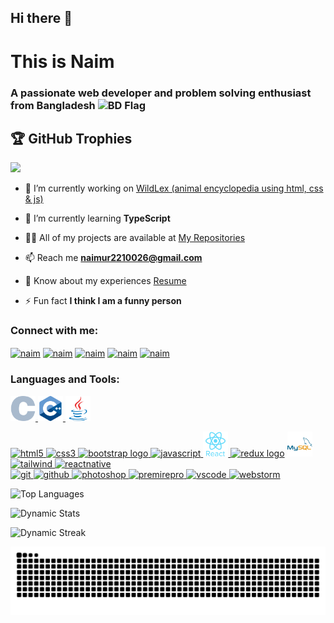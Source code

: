 ## Hi there 👋

<h1 align="left">This is Naim</h1>
<h3 align="left">A passionate web developer and problem solving enthusiast from Bangladesh <img src="https://cdn.pixabay.com/animation/2022/08/01/03/43/03-43-08-674_512.gif" width="30" alt="BD Flag"></h3>

<!--<p align="left"> <img src="https://komarev.com/ghpvc/?username=Naim-ECE&label=Profile%20views&color=0e75b6&style=flat" alt="naim" /> </p> -->

## 🏆 GitHub Trophies

![](https://github-profile-trophy.vercel.app/?username=Naim-ECE&theme=gruvbox&no-frame=false&no-bg=true&margin-w=4)

- 🔭 I’m currently working on [WildLex (animal encyclopedia using html, css & js)](https://naim-ece.github.io/Software-Development-Project-I/index.html)

- 🌱 I’m currently learning **TypeScript**

- 👨‍💻 All of my projects are available at [My Repositories](https://github.com/Naim-ECE?tab=repositories)

<!--- 💬 Ask me about **C/C++ & frontend development** -->

- 📫 Reach me **naimur2210026@gmail.com**

- 📄 Know about my experiences [Resume](https://drive.google.com/file/d/1IaIsEEwelJzKPCx0ERpkCejXUeAlOes7/view?usp=sharing)

- ⚡ Fun fact **I think I am a funny person**

<h3 align="left">Connect with me:</h3>
<p align="left">
<a href="https://www.linkedin.com/in/md-naimur-rahman-naim-6686b532b?utm_source=share&utm_campaign=share_via&utm_content=profile&utm_medium=android_app" target="_blank"><img align="center" src="https://cdn.jsdelivr.net/gh/devicons/devicon/icons/linkedin/linkedin-original.svg" alt="naim" height="30" width="40" /></a>
<a href="https://www.facebook.com/md.naimur.rahman.28514335272420" target="_blank"><img align="center" src="https://raw.githubusercontent.com/rahuldkjain/github-profile-readme-generator/master/src/images/icons/Social/facebook.svg" alt="naim" height="30" width="40" /></a>
<a href="https://www.hackerrank.com/profile/naimur2210026" target="_blank"><img align="center" src="https://raw.githubusercontent.com/rahuldkjain/github-profile-readme-generator/master/src/images/icons/Social/hackerrank.svg" alt="naim" height="30" width="40" /></a>
<a href="https://codeforces.com/profile/Naimur_Rahman_Naim" target="_blank"><img align="center" src="https://raw.githubusercontent.com/rahuldkjain/github-profile-readme-generator/master/src/images/icons/Social/codeforces.svg" alt="naim" height="30" width="40" /></a>
<a href="https://leetcode.com/u/y9HXRRQL3x/" target="_blank"><img align="center" src="https://raw.githubusercontent.com/rahuldkjain/github-profile-readme-generator/master/src/images/icons/Social/leet-code.svg" alt="naim" height="30" width="40" /></a>
</p>

<h3 align="left">Languages and Tools:</h3>
<p align="left">
<a href="https://www.cprogramming.com/" target="_blank" rel="noreferrer"> <img src="https://raw.githubusercontent.com/devicons/devicon/master/icons/c/c-original.svg" alt="c" width="40" height="40"/> </a>
<a href="https://www.w3schools.com/cpp/" target="_blank" rel="noreferrer"> <img src="https://raw.githubusercontent.com/devicons/devicon/master/icons/cplusplus/cplusplus-original.svg" alt="cplusplus" width="40" height="40"/> </a>
<a href="https://www.java.com" target="_blank" rel="noreferrer"> <img src="https://raw.githubusercontent.com/devicons/devicon/master/icons/java/java-original.svg" alt="java" width="40" height="40"/> </a>

<a href="https://www.w3.org/html/" target="_blank" rel="noreferrer"> <img src="https://cdn.jsdelivr.net/gh/devicons/devicon/icons/html5/html5-original.svg" alt="html5" width="40" height="40"/> </a>
<a href="https://www.w3schools.com/css/" target="_blank" rel="noreferrer"> <img src="https://cdn.jsdelivr.net/gh/devicons/devicon/icons/css3/css3-original.svg" alt="css3" width="40" height="40"/> </a>
<a href="https://getbootstrap.com" target="_blank" rel="noreferrer"> <img src="https://cdn.jsdelivr.net/gh/devicons/devicon/icons/bootstrap/bootstrap-original.svg" width="40" height="40" alt="bootstrap logo"  /> </a>
<a href="https://developer.mozilla.org/en-US/docs/Web/JavaScript" target="_blank" rel="noreferrer"> <img src="https://skillicons.dev/icons?i=js" alt="javascript" width="40" height="40"/> </a>
<a href="https://reactjs.org/" target="_blank" rel="noreferrer"> <img src="https://raw.githubusercontent.com/devicons/devicon/master/icons/react/react-original-wordmark.svg" alt="react" width="40" height="40"/> </a>
<a href="https://redux.js.org/" target="_blank" rel="noreferrer"><img src="https://cdn.simpleicons.org/redux/764ABC" height="40" alt="redux logo" /></a>
<a href="https://www.mysql.com/" target="_blank" rel="noreferrer"> <img src="https://raw.githubusercontent.com/devicons/devicon/master/icons/mysql/mysql-original-wordmark.svg" alt="mysql" width="40" height="40"/> </a>
<a href="https://tailwindcss.com/" target="_blank" rel="noreferrer"> <img src="https://www.vectorlogo.zone/logos/tailwindcss/tailwindcss-icon.svg" alt="tailwind" width="40" height="40"/> </a> 
<a href="https://reactnative.dev/" target="_blank" rel="noreferrer"> <img src="https://reactnative.dev/img/header_logo.svg" alt="reactnative" width="40" height="40"/> </a>
<br />
<a href="https://git-scm.com/" target="_blank" rel="noreferrer"> <img src="https://www.vectorlogo.zone/logos/git-scm/git-scm-icon.svg" alt="git" width="40" height="40"/> </a>
<a href="https://github.com/" target="_blank" rel="noreferrer"> <img src="https://skillicons.dev/icons?i=github" alt="github" width="40" height="40"/> </a>
<a href="https://www.photoshop.com/en" target="_blank" rel="noreferrer"> <img src="https://skillicons.dev/icons?i=ps" alt="photoshop" width="40" height="40"/> </a>
<a href="https://www.adobe.com/products/premiere.html" target="_blank" rel="noreferrer"> <img src="https://skillicons.dev/icons?i=pr" alt="premirepro" width="40" height="40"/> </a>
<a href="https://code.visualstudio.com/" target="_blank" rel="noreferrer"> <img src="https://skillicons.dev/icons?i=vscode" alt="vscode" width="40" height="40"/> </a>
<a href="https://www.jetbrains.com/webstorm/" target="_blank" rel="noreferrer"> <img src="https://cdn.jsdelivr.net/gh/devicons/devicon/icons/webstorm/webstorm-original.svg" alt="webstorm" width="40" height="40"/> </a>
</p>


<p align="left">
    <picture>
    <source media="(prefers-color-scheme: dark)" srcset="https://github-readme-stats.vercel.app/api/top-langs?username=Naim-ECE&theme=dark&locale=en&layout=compact&cache_seconds=86400&random=20240601">
    <source media="(prefers-color-scheme: light)" srcset="https://github-readme-stats.vercel.app/api/top-langs?username=Naim-ECE&theme=default&locale=en&layout=compact&cache_seconds=86400&random=20240601">
    <img src="https://github-readme-stats.vercel.app/api/top-langs?username=Naim-ECE&theme=transparent&locale=en&layout=compact&cache_seconds=86400&random=20240601" alt="Top Languages" height="200" />
  </picture>
</p>
<p align="left">
    <picture>
    <source media="(prefers-color-scheme: dark)" srcset="https://github-readme-stats.vercel.app/api?username=Naim-ECE&theme=dark&show_icons=true&cache_seconds=86400&random=20240601">
    <source media="(prefers-color-scheme: light)" srcset="https://github-readme-stats.vercel.app/api?username=Naim-ECE&theme=default&show_icons=true&cache_seconds=86400&random=20240601">
    <img src="https://github-readme-stats.vercel.app/api?username=Naim-ECE&theme=transparent&show_icons=true&cache_seconds=86400&random=20240601" alt="Dynamic Stats">
  </picture>
</p>
<p align="left">
    <picture>
    <source media="(prefers-color-scheme: dark)" srcset="https://github-readme-streak-stats.herokuapp.com/?user=Naim-ECE&theme=dark&cache_seconds=86400&random=20240601">
    <source media="(prefers-color-scheme: light)" srcset="https://github-readme-streak-stats.herokuapp.com/?user=Naim-ECE&theme=light&cache_seconds=86400&random=20240601">
    <img src="https://github-readme-streak-stats.herokuapp.com/?user=Naim-ECE&theme=transparent&cache_seconds=86400&random=20240601" alt="Dynamic Streak">
  </picture>
</p>

<picture>
  <source media="(prefers-color-scheme: dark)" srcset="https://github.com/Naim-ECE/overview_helper_contributions/blob/main/github-snake-dark.svg" />
  <source media="(prefers-color-scheme: light)" srcset="https://github.com/Naim-ECE/overview_helper_contributions/blob/main/github-snake.svg" />
  <img alt="github-snake" src="https://github.com/Naim-ECE/overview_helper_contributions/blob/main/github-snake.svg" />
</picture>

<!--<picture>
  <source media="(prefers-color-scheme: dark)" srcset="https://raw.githubusercontent.com/Naim-ECE/Naim-ECE/output/pacman-contribution-graph-dark.svg">
  <source media="(prefers-color-scheme: light)" srcset="https://raw.githubusercontent.com/Naim-ECE/Naim-ECE/output/pacman-contribution-graph.svg">
  <img alt="pacman contribution graph" src="https://raw.githubusercontent.com/Naim-ECE/Naim-ECE/output/pacman-contribution-graph.svg">
</picture>
-->

<!-- pacman-contribution-graph-dark.svg -->
<!--
<div align="center">
  <img src="https://github-readme-stats.vercel.app/api?username=Naim-ECE&hide_title=false&hide_rank=false&show_icons=true&include_all_commits=true&count_private=true&disable_animations=false&theme=dracula&locale=en&hide_border=false" height="150" alt="stats graph"  />
  <img src="https://github-readme-stats.vercel.app/api/top-langs?username=Naim-ECE&locale=en&hide_title=false&layout=compact&card_width=320&langs_count=5&theme=dracula&hide_border=false" height="150" alt="languages graph"  />
</div>

###

<img align="right" height="150" src="https://i.imgflip.com/65efzo.gif"  />

###

<div align="left">
  <img src="https://cdn.jsdelivr.net/gh/devicons/devicon/icons/javascript/javascript-original.svg" height="30" alt="javascript logo"  />
  <img width="12" />
  <img src="https://cdn.jsdelivr.net/gh/devicons/devicon/icons/typescript/typescript-original.svg" height="30" alt="typescript logo"  />
  <img width="12" />
  <img src="https://cdn.jsdelivr.net/gh/devicons/devicon/icons/react/react-original.svg" height="30" alt="react logo"  />
  <img width="12" />
  <img src="https://cdn.jsdelivr.net/gh/devicons/devicon/icons/html5/html5-original.svg" height="30" alt="html5 logo"  />
  <img width="12" />
  <img src="https://cdn.jsdelivr.net/gh/devicons/devicon/icons/css3/css3-original.svg" height="30" alt="css3 logo"  />
  <img width="12" />
  <img src="https://cdn.jsdelivr.net/gh/devicons/devicon/icons/python/python-original.svg" height="30" alt="python logo"  />
  <img width="12" />
  <img src="https://cdn.jsdelivr.net/gh/devicons/devicon/icons/csharp/csharp-original.svg" height="30" alt="csharp logo"  />
</div>

###

<div align="left">
  <img src="https://img.shields.io/static/v1?message=Youtube&logo=youtube&label=&color=FF0000&logoColor=white&labelColor=&style=for-the-badge" height="35" alt="youtube logo"  />
  <img src="https://img.shields.io/static/v1?message=Instagram&logo=instagram&label=&color=E4405F&logoColor=white&labelColor=&style=for-the-badge" height="35" alt="instagram logo"  />
  <img src="https://img.shields.io/static/v1?message=Twitch&logo=twitch&label=&color=9146FF&logoColor=white&labelColor=&style=for-the-badge" height="35" alt="twitch logo"  />
  <img src="https://img.shields.io/static/v1?message=Discord&logo=discord&label=&color=7289DA&logoColor=white&labelColor=&style=for-the-badge" height="35" alt="discord logo"  />
  <img src="https://img.shields.io/static/v1?message=Gmail&logo=gmail&label=&color=D14836&logoColor=white&labelColor=&style=for-the-badge" height="35" alt="gmail logo"  />
  <img src="https://img.shields.io/static/v1?message=LinkedIn&logo=linkedin&label=&color=0077B5&logoColor=white&labelColor=&style=for-the-badge" height="35" alt="linkedin logo"  />
</div>

###


###
<!--
**Naim-ECE/Naim-ECE** is a ✨ _special_ ✨ repository because its `README.md` (this file) appears on your GitHub profile.

Here are some ideas to get you started:

- 🔭 I’m currently working on ...
- 🌱 I’m currently learning ...
- 👯 I’m looking to collaborate on ...
- 🤔 I’m looking for help with ...
- 💬 Ask me about ...
- 📫 How to reach me: ...
- 😄 Pronouns: ...
- ⚡ Fun fact: ...
-->
